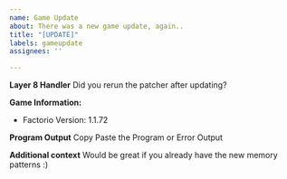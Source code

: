 ```yaml
---
name: Game Update
about: There was a new game update, again..
title: "[UPDATE]"
labels: gameupdate
assignees: ''

---
```


**Layer 8 Handler**
Did you rerun the patcher after updating?

**Game Information:**
 - Factorio Version: 1.1.72

**Program Output**
Copy Paste the Program or Error Output

**Additional context**
Would be great if you already have the new memory patterns :)
